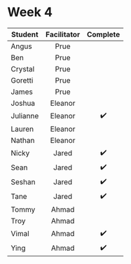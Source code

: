 # Week 4

| Student | Facilitator | Complete |
| ------- | :---------: | :------: |
| Angus |     Prue      |          |
| Ben |       Prue      |          |
| Crystal |   Prue      |          |
| Goretti |   Prue      |          |
| James |     Prue      |          |
| Joshua |   Eleanor    |          |
| Julianne |   Eleanor  |✔️          |
| Lauren |    Eleanor   |          |
| Nathan |   Eleanor    |          |
| Nicky |    Jared      |✔️|
| Sean |     Jared      |✔️|
| Seshan |    Jared     |  ✔️        | 
| Tane |   Jared        |  ✔️       |
| Tommy |   Ahmad       |          |
| Troy |    Ahmad       |          |
| Vimal |    Ahmad      |  ✔️        |
| Ying |     Ahmad      |    ✔️      |

<!-- ✔️ or ❌ -->
